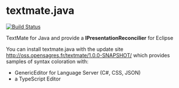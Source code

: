 # textmate.java

[![Build Status](https://secure.travis-ci.org/angelozerr/textmate.java.png)](http://travis-ci.org/angelozerr/textmate.java)

TextMate for Java and provide a **IPresentationReconcilier** for Eclipse

You can install textmate.java with the update site http://oss.opensagres.fr/textmate/1.0.0-SNAPSHOT/
which provides samples of syntax coloration with:

 * GenericEditor for Language Server (C#, CSS, JSON)
 * a TypeScript Editor